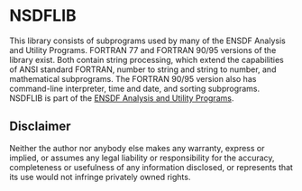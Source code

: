 # NSDFLIB  
This library consists of subprograms used by many of the ENSDF Analysis and Utility Programs. FORTRAN 77 and FORTRAN 90/95 versions of the library exist. Both contain string processing, which extend the capabilities of ANSI standard FORTRAN, number to string and string to number, and mathematical subprograms. The FORTRAN 90/95 version also has command-line interpreter, time and date, and sorting subprograms.
NSDFLIB  is part of the [ENSDF Analysis and Utility Programs](https://nds.iaea.org/public/ensdf_pgm/).


## Disclaimer

Neither the author nor anybody else makes any warranty, express or implied, or assumes any legal liability or responsibility for the accuracy, completeness or usefulness of any information disclosed, or represents that its use would not infringe privately owned rights.